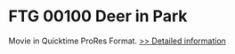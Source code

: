 # FTG 00100 Deer in Park
Movie in Quicktime ProRes Format.
[>> Detailed information](https://secure.shareit.com/shareit/product.html?productid=300652152&affiliateid=200057808)